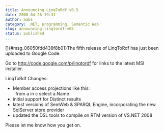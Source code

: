 ```yaml
---
title: Announcing LinqToRdf v0.5
date: 2008-04-26 19:31
author: aabs
category: .NET, programming, Semantic Web
slug: announcing-linqtordf-v05
status: published
...
```


[]{#msg_06050fdd438f8b01}The fifth release of LinqToRdf has just been uploaded to Google Code.

Go to <http://code.google.com/p/linqtordf> for links to the latest MSI  
installer.

LinqToRdf Changes:  
- Member access projections like this:  
  from a in c select a.Name  
- initial support for Distinct results  
- latest versions of SemWeb & SPARQL Engine, incorporating the new  
SqlServer store provider  
- updated the DSL tools to compile on RTM version of VS.NET 2008

Please let me know how you get on.

